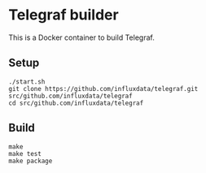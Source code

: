 # Telegraf builder

This is a Docker container to build Telegraf.

## Setup

    ./start.sh
    git clone https://github.com/influxdata/telegraf.git src/github.com/influxdata/telegraf
    cd src/github.com/influxdata/telegraf

## Build

    make
    make test
    make package
